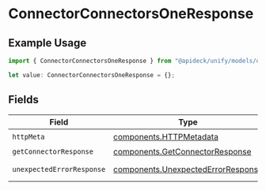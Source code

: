 # ConnectorConnectorsOneResponse

## Example Usage

```typescript
import { ConnectorConnectorsOneResponse } from "@apideck/unify/models/operations";

let value: ConnectorConnectorsOneResponse = {};
```

## Fields

| Field                                                                                    | Type                                                                                     | Required                                                                                 | Description                                                                              |
| ---------------------------------------------------------------------------------------- | ---------------------------------------------------------------------------------------- | ---------------------------------------------------------------------------------------- | ---------------------------------------------------------------------------------------- |
| `httpMeta`                                                                               | [components.HTTPMetadata](../../models/components/httpmetadata.md)                       | :heavy_check_mark:                                                                       | N/A                                                                                      |
| `getConnectorResponse`                                                                   | [components.GetConnectorResponse](../../models/components/getconnectorresponse.md)       | :heavy_minus_sign:                                                                       | Connectors                                                                               |
| `unexpectedErrorResponse`                                                                | [components.UnexpectedErrorResponse](../../models/components/unexpectederrorresponse.md) | :heavy_minus_sign:                                                                       | Unexpected error                                                                         |